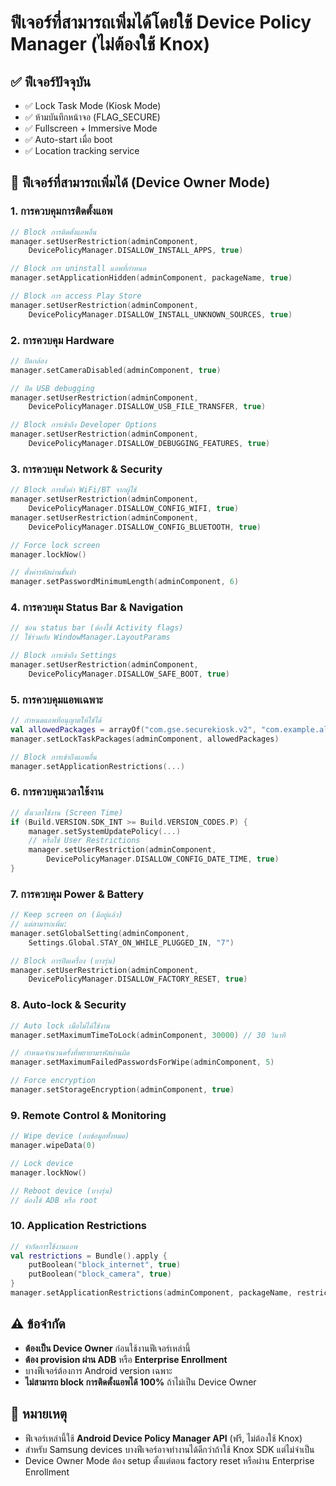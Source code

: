 # ฟีเจอร์ที่สามารถเพิ่มได้โดยใช้ Device Policy Manager (ไม่ต้องใช้ Knox)

## ✅ ฟีเจอร์ปัจจุบัน
- ✅ Lock Task Mode (Kiosk Mode)
- ✅ ห้ามบันทึกหน้าจอ (FLAG_SECURE)
- ✅ Fullscreen + Immersive Mode
- ✅ Auto-start เมื่อ boot
- ✅ Location tracking service

## 🚀 ฟีเจอร์ที่สามารถเพิ่มได้ (Device Owner Mode)

### 1. **การควบคุมการติดตั้งแอพ**
```kotlin
// Block การติดตั้งแอพอื่น
manager.setUserRestriction(adminComponent, 
    DevicePolicyManager.DISALLOW_INSTALL_APPS, true)

// Block การ uninstall แอพที่กำหนด
manager.setApplicationHidden(adminComponent, packageName, true)

// Block การ access Play Store
manager.setUserRestriction(adminComponent,
    DevicePolicyManager.DISALLOW_INSTALL_UNKNOWN_SOURCES, true)
```

### 2. **การควบคุม Hardware**
```kotlin
// ปิดกล้อง
manager.setCameraDisabled(adminComponent, true)

// ปิด USB debugging
manager.setUserRestriction(adminComponent,
    DevicePolicyManager.DISALLOW_USB_FILE_TRANSFER, true)

// Block การเข้าถึง Developer Options
manager.setUserRestriction(adminComponent,
    DevicePolicyManager.DISALLOW_DEBUGGING_FEATURES, true)
```

### 3. **การควบคุม Network & Security**
```kotlin
// Block การตั้งค่า WiFi/BT จากผู้ใช้
manager.setUserRestriction(adminComponent,
    DevicePolicyManager.DISALLOW_CONFIG_WIFI, true)
manager.setUserRestriction(adminComponent,
    DevicePolicyManager.DISALLOW_CONFIG_BLUETOOTH, true)

// Force lock screen
manager.lockNow()

// ตั้งค่ารหัสผ่านขั้นต่ำ
manager.setPasswordMinimumLength(adminComponent, 6)
```

### 4. **การควบคุม Status Bar & Navigation**
```kotlin
// ซ่อน status bar (ต้องใช้ Activity flags)
// ใช้ร่วมกับ WindowManager.LayoutParams

// Block การเข้าถึง Settings
manager.setUserRestriction(adminComponent,
    DevicePolicyManager.DISALLOW_SAFE_BOOT, true)
```

### 5. **การควบคุมแอพเฉพาะ**
```kotlin
// กำหนดแอพที่อนุญาตให้ใช้ได้
val allowedPackages = arrayOf("com.gse.securekiosk.v2", "com.example.allowed")
manager.setLockTaskPackages(adminComponent, allowedPackages)

// Block การเข้าถึงแอพอื่น
manager.setApplicationRestrictions(...)
```

### 6. **การควบคุมเวลาใช้งาน**
```kotlin
// ตั้งเวลาใช้งาน (Screen Time)
if (Build.VERSION.SDK_INT >= Build.VERSION_CODES.P) {
    manager.setSystemUpdatePolicy(...)
    // หรือใช้ User Restrictions
    manager.setUserRestriction(adminComponent,
        DevicePolicyManager.DISALLOW_CONFIG_DATE_TIME, true)
}
```

### 7. **การควบคุม Power & Battery**
```kotlin
// Keep screen on (มีอยู่แล้ว)
// แต่สามารถเพิ่ม:
manager.setGlobalSetting(adminComponent,
    Settings.Global.STAY_ON_WHILE_PLUGGED_IN, "7")

// Block การปิดเครื่อง (บางรุ่น)
manager.setUserRestriction(adminComponent,
    DevicePolicyManager.DISALLOW_FACTORY_RESET, true)
```

### 8. **Auto-lock & Security**
```kotlin
// Auto lock เมื่อไม่ได้ใช้งาน
manager.setMaximumTimeToLock(adminComponent, 30000) // 30 วินาที

// กำหนดจำนวนครั้งที่พยายามรหัสผ่านผิด
manager.setMaximumFailedPasswordsForWipe(adminComponent, 5)

// Force encryption
manager.setStorageEncryption(adminComponent, true)
```

### 9. **Remote Control & Monitoring**
```kotlin
// Wipe device (ลบข้อมูลทั้งหมด)
manager.wipeData(0)

// Lock device
manager.lockNow()

// Reboot device (บางรุ่น)
// ต้องใช้ ADB หรือ root
```

### 10. **Application Restrictions**
```kotlin
// จำกัดการใช้งานแอพ
val restrictions = Bundle().apply {
    putBoolean("block_internet", true)
    putBoolean("block_camera", true)
}
manager.setApplicationRestrictions(adminComponent, packageName, restrictions)
```

## ⚠️ ข้อจำกัด
- **ต้องเป็น Device Owner** ก่อนใช้งานฟีเจอร์เหล่านี้
- **ต้อง provision ผ่าน ADB** หรือ **Enterprise Enrollment**
- บางฟีเจอร์ต้องการ Android version เฉพาะ
- **ไม่สามารถ block การติดตั้งแอพได้ 100%** ถ้าไม่เป็น Device Owner

## 📝 หมายเหตุ
- ฟีเจอร์เหล่านี้ใช้ **Android Device Policy Manager API** (ฟรี, ไม่ต้องใช้ Knox)
- สำหรับ Samsung devices บางฟีเจอร์อาจทำงานได้ดีกว่าถ้าใช้ Knox SDK แต่ไม่จำเป็น
- Device Owner Mode ต้อง setup ตั้งแต่ตอน factory reset หรือผ่าน Enterprise Enrollment

